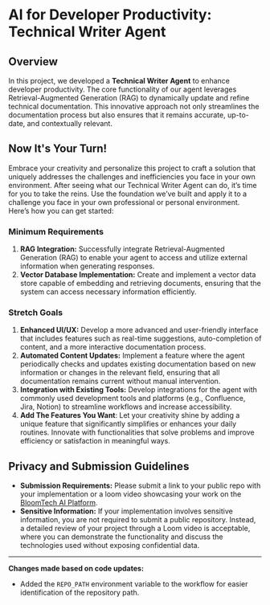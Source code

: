 # AI for Developer Productivity: Technical Writer Agent

## Overview
In this project, we developed a **Technical Writer Agent** to enhance developer productivity. The core functionality of our agent leverages Retrieval-Augmented Generation (RAG) to dynamically update and refine technical documentation. This innovative approach not only streamlines the documentation process but also ensures that it remains accurate, up-to-date, and contextually relevant.

## Now It's Your Turn!
Embrace your creativity and personalize this project to craft a solution that uniquely addresses the challenges and inefficiencies you face in your own environment. After seeing what our Technical Writer Agent can do, it’s time for you to take the reins. Use the foundation we’ve built and apply it to a challenge you face in your own professional or personal environment. Here’s how you can get started:

### Minimum Requirements
1. **RAG Integration:** Successfully integrate Retrieval-Augmented Generation (RAG) to enable your agent to access and utilize external information when generating responses.
2. **Vector Database Implementation:** Create and implement a vector data store capable of embedding and retrieving documents, ensuring that the system can access necessary information efficiently.

### Stretch Goals
1. **Enhanced UI/UX:** Develop a more advanced and user-friendly interface that includes features such as real-time suggestions, auto-completion of content, and a more interactive documentation process.
2. **Automated Content Updates:** Implement a feature where the agent periodically checks and updates existing documentation based on new information or changes in the relevant field, ensuring that all documentation remains current without manual intervention.
3. **Integration with Existing Tools:** Develop integrations for the agent with commonly used development tools and platforms (e.g., Confluence, Jira, Notion) to streamline workflows and increase accessibility.
4. **Add The Features You Want**: Let your creativity shine by adding a unique feature that significantly simplifies or enhances your daily routines. Innovate with functionalities that solve problems and improve efficiency or satisfaction in meaningful ways.

## Privacy and Submission Guidelines
- **Submission Requirements:** Please submit a link to your public repo with your implementation or a loom video showcasing your work on the [BloomTech AI Platform](app.bloomtech.com). 
- **Sensitive Information:** If your implementation involves sensitive information, you are not required to submit a public repository. Instead, a detailed review of your project through a Loom video is acceptable, where you can demonstrate the functionality and discuss the technologies used without exposing confidential data.

---

**Changes made based on code updates:**
- Added the `REPO_PATH` environment variable to the workflow for easier identification of the repository path.
